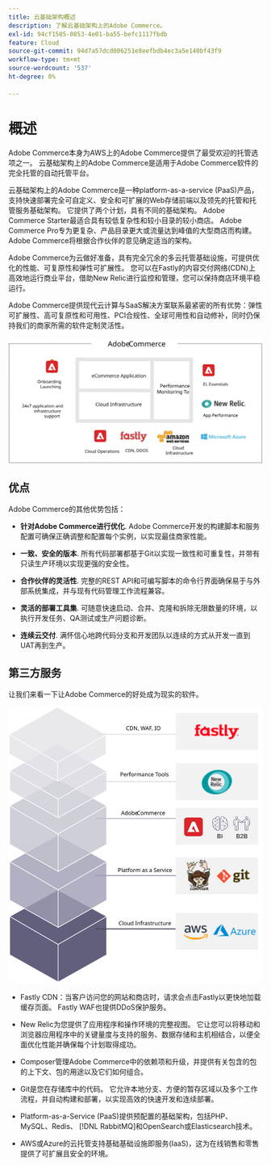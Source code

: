 ```yaml
---
title: 云基础架构概述
description: 了解云基础架构上的Adobe Commerce。
exl-id: 94cf1505-0853-4e01-ba55-befc1117fbdb
feature: Cloud
source-git-commit: 94d7a57dcd006251e8eefbdb4ec3a5e140bf43f9
workflow-type: tm+mt
source-wordcount: '537'
ht-degree: 0%

---
```


# 概述

Adobe Commerce本身为AWS上的Adobe Commerce提供了最受欢迎的托管选项之一。 云基础架构上的Adobe Commerce是适用于Adobe Commerce软件的完全托管的自动托管平台。

云基础架构上的Adobe Commerce是一种platform-as-a-service (PaaS)产品，支持快速部署完全可自定义、安全和可扩展的Web存储前端以及领先的托管和托管服务基础架构。 它提供了两个计划，具有不同的基础架构。 Adobe Commerce Starter最适合具有较低复杂性和较小目录的较小商店。 Adobe Commerce Pro专为更复杂、产品目录更大或流量达到峰值的大型商店而构建。 Adobe Commerce将根据合作伙伴的意见确定适当的架构。

Adobe Commerce为云做好准备，具有完全冗余的多云托管基础设施，可提供优化的性能、可复原性和弹性可扩展性。 您可以在Fastly的内容交付网络(CDN)上高效地运行商业平台，借助New Relic进行监控和管理，您可以保持商店环境平稳运行。

Adobe Commerce提供现代云计算与SaaS解决方案联系最紧密的所有优势：弹性可扩展性、高可复原性和可用性、PCI合规性、全球可用性和自动修补，同时仍保持我们的商家所需的软件定制灵活性。

![在云基础架构上显示Adobe Commerce的架构元素的图](../../../assets/playbooks/adobe-commerce-cloud-infrastructure.svg)

## 优点

Adobe Commerce的其他优势包括：

- **针对Adobe Commerce进行优化**. Adobe Commerce开发的构建脚本和服务配置可确保正确调整和配置每个实例，以实现最佳商家性能。

- **一致、安全的版本**. 所有代码部署都基于Git以实现一致性和可重复性，并带有只读生产环境以实现更强的安全性。

- **合作伙伴的灵活性**. 完整的REST API和可编写脚本的命令行界面确保易于与外部系统集成，并与现有代码管理工作流程兼容。

- **灵活的部署工具集**. 可随意快速启动、合并、克隆和拆除无限数量的环境，以执行开发任务、QA测试或生产问题诊断。

- **连续云交付**. 满怀信心地跨代码分支和开发团队以连续的方式从开发一直到UAT再到生产。

## 第三方服务

让我们来看一下让Adobe Commerce的好处成为现实的软件。

![在云基础架构技术栈栈上显示Adobe Commerce的图](../../../assets/playbooks/cloud-tech-stack.svg)

- Fastly CDN：当客户访问您的网站和商店时，请求会点击Fastly以更快地加载缓存页面。 Fastly WAF也提供DDoS保护服务。

- New Relic为您提供了应用程序和操作环境的完整视图。 它让您可以将移动和浏览器应用程序中的关键量度与支持的服务、数据存储和主机相结合，以便全面优化性能并确保每个计划取得成功。

- Composer管理Adobe Commerce中的依赖项和升级，并提供有关包含的包的上下文、包的用途以及它们如何组合。

- Git是您在存储库中的代码。 它允许本地分支、方便的暂存区域以及多个工作流程，并自动构建和部署，以实现高效的快速开发和连续部署。

- Platform-as-a-Service (PaaS)提供预配置的基础架构，包括PHP、MySQL、Redis、 [!DNL RabbitMQ]和OpenSearch或Elasticsearch技术。

- AWS或Azure的云托管支持基础基础设施即服务(IaaS)，这为在线销售和零售提供了可扩展且安全的环境。

